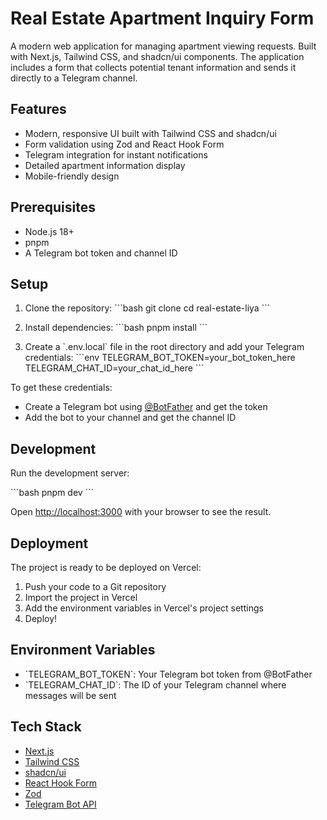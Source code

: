 # Real Estate Apartment Inquiry Form

A modern web application for managing apartment viewing requests. Built with Next.js, Tailwind CSS, and shadcn/ui components. The application includes a form that collects potential tenant information and sends it directly to a Telegram channel.

## Features

- Modern, responsive UI built with Tailwind CSS and shadcn/ui
- Form validation using Zod and React Hook Form
- Telegram integration for instant notifications
- Detailed apartment information display
- Mobile-friendly design

## Prerequisites

- Node.js 18+
- pnpm
- A Telegram bot token and channel ID

## Setup

1. Clone the repository:
   \`\`\`bash
   git clone <repository-url>
   cd real-estate-liya
   \`\`\`

2. Install dependencies:
   \`\`\`bash
   pnpm install
   \`\`\`

3. Create a \`.env.local\` file in the root directory and add your Telegram credentials:
   \`\`\`env
   TELEGRAM_BOT_TOKEN=your_bot_token_here
   TELEGRAM_CHAT_ID=your_chat_id_here
   \`\`\`

To get these credentials:

- Create a Telegram bot using [@BotFather](https://t.me/botfather) and get the token
- Add the bot to your channel and get the channel ID

## Development

Run the development server:

\`\`\`bash
pnpm dev
\`\`\`

Open [http://localhost:3000](http://localhost:3000) with your browser to see the result.

## Deployment

The project is ready to be deployed on Vercel:

1. Push your code to a Git repository
2. Import the project in Vercel
3. Add the environment variables in Vercel's project settings
4. Deploy!

## Environment Variables

- \`TELEGRAM_BOT_TOKEN\`: Your Telegram bot token from @BotFather
- \`TELEGRAM_CHAT_ID\`: The ID of your Telegram channel where messages will be sent

## Tech Stack

- [Next.js](https://nextjs.org/)
- [Tailwind CSS](https://tailwindcss.com/)
- [shadcn/ui](https://ui.shadcn.com/)
- [React Hook Form](https://react-hook-form.com/)
- [Zod](https://github.com/colinhacks/zod)
- [Telegram Bot API](https://core.telegram.org/bots/api)
